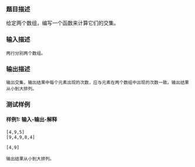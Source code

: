 ### 题目描述

给定两个数组，编写一个函数来计算它们的交集。

### 输入描述

```
两行分别两个数组。
```
### 输出描述

```
输出交集，输出结果中每个元素出现的次数，应与元素在两个数组中出现的次数一致。输出结果从小到大排列。
```

### 测试样例
#### 样例1: 输入-输出-解释
```
[4,9,5]
[9,4,9,8,4]
```
```
[4,9]
```
```
输出结果从小到大排列。
```